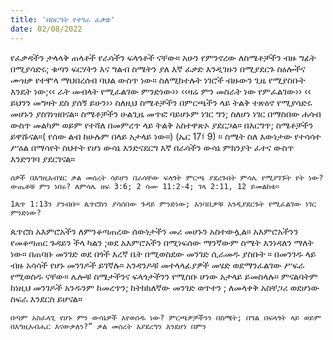 ```yaml
---
title: 'በስርዓት የተገራ ፈቃድ'
date: 02/08/2022
---
```


የፈቃዳችን ታላላቅ ጠላቶች የራሳችን ፍላጎቶች ናቸው። አሁን የምንኖረው ለስሜቶቻችን ብዙ ግፊት በሚያሳድሩ; ቁጣን ፍርሃትን እና ግልብ ስሜትን ያለ እኛ ፈቃድ እንዲገዙን በሚያደርጉ ስዕሎችና ሙዝቃ የተሞላ ማህበረሰብ ባህል ውስጥ ነው። ስለሚከተሉት ነገሮች ብዙውን ጊዜ የሚያስቡት እንዴት ነው;‹‹ ራት መብላት የሚፈልገው ምንድነው›› ‹‹ዛሬ ምን መስራት ነው የምፈልገው›› ‹‹ ይህንን መግዛት ደስ ያሰኝ ይሁን›› ስለዚህ ስሜቶቻችን በምርጫችን ላይ ትልቅ ተጽዕኖ የሚያሳድሩ መሆኑን ያስገነዝበናል። ስሜቶቻችን ሁልጊዜ መጥፎ ባይሆኑም ነገር ግን; ስለሆነ ነገር በማስበው ሐሳብ ውስጥ መልካም ወይም የተሻለ በመምረጥ ላይ ትልቅ አስተዋጽኦ ያደርጋል። በእርግጥ; ስሜቶቻችን ይዋሹናል።( የሰው ልብ ከሁሉም በላይ አታላይ ነው።) (ኤር 17፤ 9) ። ስሜት ስለ እውነታው የተሳሳተ ሥዕል በማሳየት ስህተት የሆነ ውሳኔ እንድናደርግ እኛ በራሳችን ውሳኔ ምክንያት ፈተና ውስጥ እንድንገባ ያደርገናል።

`ሰዎች በእግዚአብሄር ቃል መሰረት ሳይሆን በራሳቸው ፍላጎት ምርጫ ያደረጉበት ምሳሌ የሚያገኙት የት ነው? ውጤቶቹ ምን ነበሩ? ለምሳሌ ዘፍ 3:6; 2 ሳሙ 11:2-4; ገላ 2:11, 12 ይመልከቱ።`

`1ጴጥ 1:13ን ያንብቡ። ጴጥሮስን ያሳሰበው ጉዳይ ምንድነው; አንባቢዎቹ እንዲያደርጉት የሚፈልገው ነገር ምንድነው?`

ጴጥሮስ አእምሮአችን ለምንቆጣጠረው ሰውነታችን መሪ መሆኑን አስተውሏል። አእምሮአችንን የመቆጣጠር ጉዳይን ችላ ካልን ;ወደ አእምሮአችን በሚነፍሰው ማንኛውም ስሜት እንነዳለን ማለት ነው። በጠባቡ መንገድ ወደ በጎች እረኛ ቤት በሚወስደው መንገድ ሲራመዱ ያስቡት ። በመንገዱ ላይ ብዙ አሳሳች የሆኑ መንገዶች ይገኛሉ። አንዳንዶቹ መተላላፊያዎች መሄድ ወደማንፈልገው ሥፍራ የሚወስዱ ናቸው። ሌሎቹ ስሜታችንና ፍላጎታችንን የሚስቡ ሆነው አታላይ ይመስላሉ። ምናልባትም ከነዚህ መንገዶች አንዱንም ከመረጥን; ከትክክለኛው መንገድ ወጥተን ; ለመላቀቅ አስቸጋሪ ወደሆነው ስፍራ እንደርስ ይሆናል።

`በጣም አስፈላጊ የሆኑ ምን ውሳኔዎች እየወሰዱ ነው? ምርጫዎቻችንን በስሜት; በግል በፍላጎት ላይ ወይም በእግዚአብሔር እናውቃለን?” ቃል መሰረት እያደረግን እንደሆነ በምን`